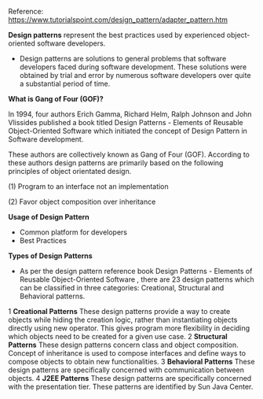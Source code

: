 
Reference: https://www.tutorialspoint.com/design_pattern/adapter_pattern.htm

**Design patterns** represent the best practices used by experienced object-oriented software developers.

-  Design patterns are solutions to general problems that software developers faced during software development. These solutions were obtained by trial and error by numerous software developers over quite a substantial period of time.

**What is Gang of Four (GOF)?**

In 1994, four authors Erich Gamma, Richard Helm, Ralph Johnson and John Vlissides published a book titled Design Patterns - Elements of Reusable Object-Oriented Software which initiated the concept of Design Pattern in Software development.

These authors are collectively known as Gang of Four (GOF). According to these authors design patterns are primarily based on the following principles of object orientated design.

(1) Program to an interface not an implementation

(2) Favor object composition over inheritance

**Usage of Design Pattern**

- Common platform for developers
- Best Practices


**Types of Design Patterns**
- As per the design pattern reference book Design Patterns - Elements of Reusable Object-Oriented Software , there are 23 design patterns which can be classified in three categories: Creational, Structural and Behavioral patterns.

1	**Creational Patterns**
These design patterns provide a way to create objects while hiding the creation logic, rather than instantiating objects directly using new operator. This gives program more flexibility in deciding which objects need to be created for a given use case.
2	**Structural Patterns**
These design patterns concern class and object composition. Concept of inheritance is used to compose interfaces and define ways to compose objects to obtain new functionalities.
3	**Behavioral Patterns**
These design patterns are specifically concerned with communication between objects.
4	**J2EE Patterns**
These design patterns are specifically concerned with the presentation tier. These patterns are identified by Sun Java Center.